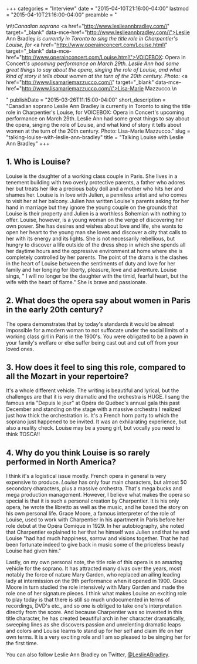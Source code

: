 +++
categories = "Interview"
date = "2015-04-10T21:16:00-04:00"
lastmod = "2015-04-10T21:16:00-04:00"
preamble = "<p>\n\t<em>Canadian soprano </em><a href=\"http://www.leslieannbradley.com/\" target=\"_blank\" data-mce-href=\"http://www.leslieannbradley.com/\">Leslie Ann Bradley</a><em> is currently in Toronto to sing the title role in Charpentier's Louise, for </em><a href=\"http://www.operainconcert.com/Louise.html\" target=\"_blank\" data-mce-href=\"http://www.operainconcert.com/Louise.html\">VOICEBOX: Opera in Concert'</a><em>s upcoming performance on March 29th. Leslie Ann had some great things to say about the opera, singing the role of Louise, and what kind of story it tells about women at the turn of the 20th century. Photo: </em><a href=\"http://www.lisamariemazzucco.com/\" target=\"_blank\" data-mce-href=\"http://www.lisamariemazzucco.com/\">Lisa-Marie Mazzucco</a><em>.</em>\n</p>"
publishDate = "2015-03-26T11:15:00-04:00"
short_description = "Canadian soprano Leslie Ann Bradley is currently in Toronto  to sing the title role in Charpentier&#039;s Louise, for VOICEBOX: Opera in Concert&#039;s upcoming performance on March 29th. Leslie Ann had some great things to say about the opera, singing the role of Louise, and what kind of story it tells about women at the turn of the 20th century. Photo: Lisa-Marie Mazzucco."
slug = "talking-louise-with-leslie-ann-bradley"
title = "Talking Louise with Leslie Ann Bradley"
+++

<h2>1. Who is Louise?</h2>
<p>
	Louise is the daughter of a working class couple in Paris. She lives in a tenement building with two overly protective parents, a father who adores her but treats her like a precious baby doll and a mother who hits her and shames her. Louise is in love with Julien, a penniless artist and who comes to visit her at her balcony. Julien has written Louise's parents asking for her hand in marriage but they ignore the young couple on the grounds that Louise is their property and Julien is a worthless Bohemian with nothing to offer. Louise, however, is a young woman on the verge of discovering her own power. She has desires and wishes about love and life, she wants to open her heart to the young man she loves and discover a city that calls to her with its energy and its lights. She is not necessarily rebellious, but hungry to discover a life outside of the dress shop in which she spends all her daytime hours and the oppressive environment at home where she is completely controlled by her parents. The point of the drama is the clashes in the heart of Louise between the sentiments of duty and love for her family and her longing for liberty, pleasure, love and adventure. Louise sings, " I will no longer be the daughter with the timid, fearful heart, but the wife with the heart of flame." She is brave and passionate.
</p>
<h2>2. What does the opera say about women in Paris in the early 20th century?</h2>
<p>
	The opera demonstrates that by today's standards it would be almost impossible for a modern woman to not suffocate under the social limits of a working class girl in Paris in the 1900's. You were obligated to be a pawn in your family's welfare or else suffer being cast out and cut off from your loved ones.
</p>
<h2>3. How does it feel to sing this role, compared to all the Mozart in your repertoire?</h2>
<p>
	It's a whole different vehicle. The writing is beautiful and lyrical, but the challenges are that it is very dramatic and the orchestra is HUGE. I sang the famous aria "Depuis le jour" at Opéra de Québec's annual gala this past December and standing on the stage with a massive orchestra I realized just how thick the orchestration is. It's a French horn party to which the soprano just happened to be invited. It was an exhilarating experience, but also a reality check. Louise may be a young girl, but vocally you need to think TOSCA!!
</p>
<h2>4. Why do you think Louise is so rarely performed in North America?</h2>
<p>
	I think it's a logistical issue mostly. French opera in general is very expensive to produce. <em>Louise</em> has only four main characters, but almost 50 secondary characters, plus a massive orchestra. That's mega bucks and mega production management. However, I believe what makes the opera so special is that it is such a personal creation by Charpentier. It is his only opera, he wrote the libretto as well as the music, and he based the story on his own personal life. Grace Moore, a famous interpreter of the role of Louise, used to work with Charpentier in his apartment in Paris before her role debut at the Opéra Comique in 1929. In her autobiography, she noted that Charpentier explained to her that he himself was Julien and that he and Louise "had had much happiness, sorrow and visions together. That he had been fortunate indeed to give back in music some of the priceless beauty Louise had given him."
</p>
<p>
	Lastly, on my own personal note, the title role of this opera is an amazing vehicle for the soprano. It has attracted many divas over the years, most notably the force of nature Mary Garden, who replaced an ailing leading lady at intermission on the 9th performance when it opened in 1900. Grace Moore in turn studied the role intensively with Mary Garden and made the role one of her signature pieces. I think what makes Louise an exciting role to play today is that there is still so much undocumented in terms of recordings, DVD's etc., and so one is obliged to take one's interpretation directly from the score. And because Charpentier was so invested in this title character, he has created beautiful arch in her character dramatically, sweeping lines as she discovers passion and unrelenting dramatic leaps and colors and Louise learns to stand up for her self and claim life on her own terms. It is a very exciting role and I am so pleased to be singing her for the first time.
</p>
<p>
	You can also follow Leslie Ann Bradley on Twitter, <a href="https://twitter.com/LeslieABradley" target="_blank" data-mce-href="https://twitter.com/LeslieABradley">@LeslieABradley</a>.
</p>
